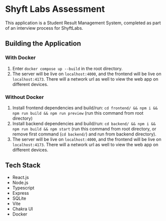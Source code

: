 # Shyft Labs Assessment

This application is a Student Result Management System, completed as part of an interview process for ShyftLabs.

## Building the Application
### With Docker
1. Enter `docker compose up --build` in the root directory.
2. The server will be live on `localhost:4000`, and the frontend will be live on `localhost:4173`. There will a network url as well to view the web app on different devices.

### Without Docker
1. Install frontend dependencies and build/run: `cd frontend/ && npm i && npm run build && npm run preview` (run this command from root directory)
2. Install backend dependencies and build/run: `cd backend/ && npm i && npm run build && npm start` (run this command from root directory, or remove first command (`cd backend/`) and run from backend directory).
3. The server will be live on `localhost:4000`, and the frontend will be live on `localhost:4173`. There will a network url as well to view the web app on different devices.


## Tech Stack
- React.js
- Node.js
- Typescript
- Express
- SQLite
- Vite
- Chakra UI
- Docker

